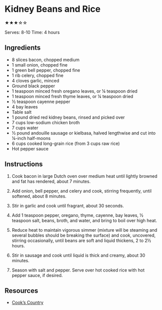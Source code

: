 # Kidney Beans and Rice

★★★☆☆

Serves: 8-10
Time: 4 hours

## Ingredients

* 8 slices bacon, chopped medium
* 1 small onion, chopped fine
* 1 green bell pepper, chopped fine
* 1 rib celery, chopped fine
* 4 cloves garlic, minced
* Ground black pepper
* 1 teaspoon minced fresh oregano leaves, or ¼ teaspoon dried
* 1 teaspoon minced fresh thyme leaves, or ¼ teaspoon dried
* ½ teaspoon cayenne pepper
* 4 bay leaves
* Table salt
* 1 pound dried red kidney beans, rinsed and picked over
* 7 cups low-sodium chicken broth
* 7 cups water
* ½ pound andouille sausage or kielbasa, halved lengthwise and cut into ¼-inch half-moons
* 6 cups cooked long-grain rice (from 3 cups raw rice)
* Hot pepper sauce

## Instructions

1. Cook bacon in large Dutch oven over medium heat until lightly browned and fat has rendered, about 7 minutes.

2. Add onion, bell pepper, and celery and cook, stirring frequently, until softened, about 8 minutes.

3. Stir in garlic and cook until fragrant, about 30 seconds.

4. Add 1 teaspoon pepper, oregano, thyme, cayenne, bay leaves, ½ teaspoon salt, beans, broth, and water, and bring to boil over high heat.

5. Reduce heat to maintain vigorous simmer (mixture will be steaming and several bubbles should be breaking the surface) and cook, uncovered, stirring occasionally, until beans are soft and liquid thickens, 2 to 2½ hours.

6. Stir in sausage and cook until liquid is thick and creamy, about 30 minutes.

7. Season with salt and pepper. Serve over hot cooked rice with hot pepper sauce, if desired.

## Resources

* [Cook’s Country](https://www.cookscountry.com/recipes/2862-red-beans-and-rice)
